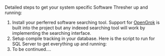 Detailed steps to get your system specific Software Thresher up and running:

1.  Install your perferred software searching tool.  Support for [OpenGrok](https://opengrok.github.io/OpenGrok/) is built into the project but any indexed searching tool will work by implementing the searching interface.
1.  Setup compile tracking in your database.  Here is the script to run for SQL Server to get everything up and running:  
1.  To be continued....
